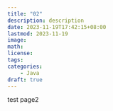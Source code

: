 ```yaml
---
title: "02"
description: description 
date: 2023-11-19T17:42:15+08:00
lastmod: 2023-11-19
image: 
math: 
license: 
tags:
categories: 
    - Java
draft: true
---
```


test page2
